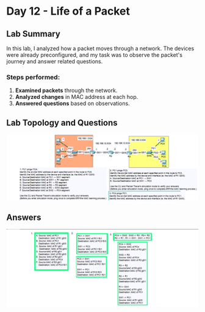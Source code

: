 # Day 12 - Life of a Packet  

## Lab Summary  
In this lab, I analyzed how a packet moves through a network. The devices were already preconfigured, and my task was to observe the packet's journey and answer related questions.  

### Steps performed:  
1. **Examined packets** through the network.  
2. **Analyzed changes** in MAC address at each hop.  
3. **Answered questions** based on observations.  

## Lab Topology and Questions
![Lab Topology and Questions](day12a.png)
## Answers
![Answers](day12b.png)  
